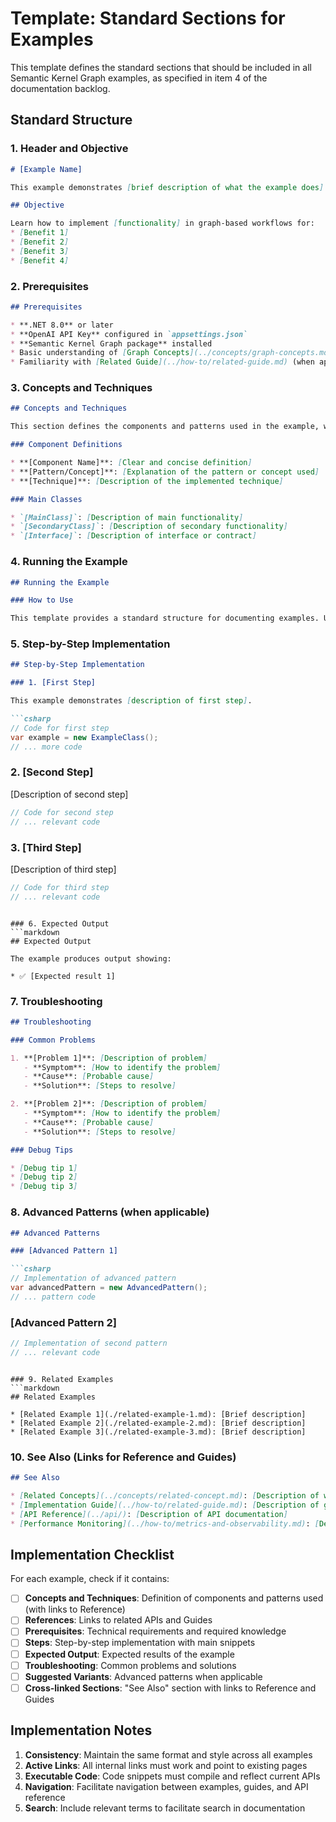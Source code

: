 # Template: Standard Sections for Examples

This template defines the standard sections that should be included in all Semantic Kernel Graph examples, as specified in item 4 of the documentation backlog.

## Standard Structure

### 1. Header and Objective
```markdown
# [Example Name]

This example demonstrates [brief description of what the example does].

## Objective

Learn how to implement [functionality] in graph-based workflows for:
* [Benefit 1]
* [Benefit 2]
* [Benefit 3]
* [Benefit 4]
```

### 2. Prerequisites
```markdown
## Prerequisites

* **.NET 8.0** or later
* **OpenAI API Key** configured in `appsettings.json`
* **Semantic Kernel Graph package** installed
* Basic understanding of [Graph Concepts](../concepts/graph-concepts.md) and [Execution Model](../concepts/execution-model.md)
* Familiarity with [Related Guide](../how-to/related-guide.md) (when applicable)
```

### 3. Concepts and Techniques
```markdown
## Concepts and Techniques

This section defines the components and patterns used in the example, with links to reference documentation.

### Component Definitions

* **[Component Name]**: [Clear and concise definition]
* **[Pattern/Concept]**: [Explanation of the pattern or concept used]
* **[Technique]**: [Description of the implemented technique]

### Main Classes

* `[MainClass]`: [Description of main functionality]
* `[SecondaryClass]`: [Description of secondary functionality]
* `[Interface]`: [Description of interface or contract]
```

### 4. Running the Example
```markdown
## Running the Example

### How to Use

This template provides a standard structure for documenting examples. Use the codes below as reference to implement the patterns in your own applications.
```

### 5. Step-by-Step Implementation
```markdown
## Step-by-Step Implementation

### 1. [First Step]

This example demonstrates [description of first step].

```csharp
// Code for first step
var example = new ExampleClass();
// ... more code
```

### 2. [Second Step]

[Description of second step]

```csharp
// Code for second step
// ... relevant code
```

### 3. [Third Step]

[Description of third step]

```csharp
// Code for third step
// ... relevant code
```
```

### 6. Expected Output
```markdown
## Expected Output

The example produces output showing:

* ✅ [Expected result 1]
```

### 7. Troubleshooting
```markdown
## Troubleshooting

### Common Problems

1. **[Problem 1]**: [Description of problem]
   - **Symptom**: [How to identify the problem]
   - **Cause**: [Probable cause]
   - **Solution**: [Steps to resolve]

2. **[Problem 2]**: [Description of problem]
   - **Symptom**: [How to identify the problem]
   - **Cause**: [Probable cause]
   - **Solution**: [Steps to resolve]

### Debug Tips

* [Debug tip 1]
* [Debug tip 2]
* [Debug tip 3]
```

### 8. Advanced Patterns (when applicable)
```markdown
## Advanced Patterns

### [Advanced Pattern 1]

```csharp
// Implementation of advanced pattern
var advancedPattern = new AdvancedPattern();
// ... pattern code
```

### [Advanced Pattern 2]

```csharp
// Implementation of second pattern
// ... relevant code
```
```

### 9. Related Examples
```markdown
## Related Examples

* [Related Example 1](./related-example-1.md): [Brief description]
* [Related Example 2](./related-example-2.md): [Brief description]
* [Related Example 3](./related-example-3.md): [Brief description]
```

### 10. See Also (Links for Reference and Guides)
```markdown
## See Also

* [Related Concepts](../concepts/related-concept.md): [Description of what to find]
* [Implementation Guide](../how-to/related-guide.md): [Description of guide]
* [API Reference](../api/): [Description of API documentation]
* [Performance Monitoring](../how-to/metrics-and-observability.md): [Description of metrics]
```

## Implementation Checklist

For each example, check if it contains:

* [ ] **Concepts and Techniques**: Definition of components and patterns used (with links to Reference)
* [ ] **References**: Links to related APIs and Guides
* [ ] **Prerequisites**: Technical requirements and required knowledge
* [ ] **Steps**: Step-by-step implementation with main snippets
* [ ] **Expected Output**: Expected results of the example
* [ ] **Troubleshooting**: Common problems and solutions
* [ ] **Suggested Variants**: Advanced patterns when applicable
* [ ] **Cross-linked Sections**: "See Also" section with links to Reference and Guides

## Implementation Notes

1. **Consistency**: Maintain the same format and style across all examples
2. **Active Links**: All internal links must work and point to existing pages
3. **Executable Code**: Code snippets must compile and reflect current APIs
4. **Navigation**: Facilitate navigation between examples, guides, and API reference
5. **Search**: Include relevant terms to facilitate search in documentation
